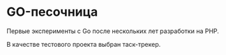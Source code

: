 # GO-песочница

Первые эксперименты с Go после нескольких лет разработки на PHP.

В качестве тестового проекта выбран таск-трекер.